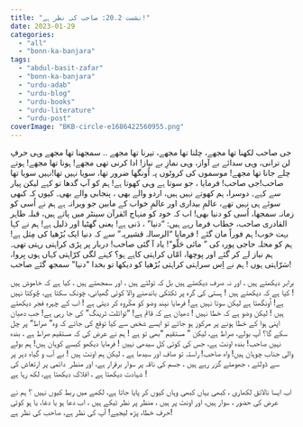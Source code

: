 ```yaml
---
title: "نشست 20.2: صاحب کی نظر ہے!"
date: 2023-01-29
categories: 
  - "all"
  - "bonn-ka-banjara"
tags: 
  - "abdul-basit-zafar"
  - "bonn-ka-banjara"
  - "urdu-adab"
  - "urdu-blog"
  - "urdu-books"
  - "urdu-literature"
  - "urdu-post"
coverImage: "BKB-circle-e1686422560955.png"
---
```


جی صاحب لکھنا تھا مجھے، چلنا تھا مجھے، تیرنا تھا مجھے .. سمجھنا تھا مجھے وہی حرفِ لن ترانی، وہی سدائے بے آواز، وہی نمازِ بے نیاز! ادا کرنی تھی مجھے! ہونا تھا مجھے! ہوتے چلے جانا تھا مجھے! موسموں کی کروٹوں پہ اُونگھا ضرور تھا، سویا نہیں تھا!نہیں سویا تھا صاحب!جی صاحب! فرمایا ، جو سوتا ہے وہی کھوتا ہے! ہم کو آپ گدھا تو کہے لیکن پیار سے کہے۔ دوسرا، ہم کھوتے نہیں ہیں، اردو والے بھی ، پنجابی والے بھی۔ کیوں کہ کبھی سوئے ہی نہیں تھے، عالمِ بیداری اور عالمِ خواب کے مابین جو ویرانہ ہے ہم نے اُسی کو زمانہ سمجھا، اُسی کو دنیا بھی! اب کہ خود کو منہاج الؔقرآن سینٹر میں پاتے ہیں، قبلہ طاہر القادری صاحب، خطاب فرما رہے ہیں: “دنیا” ، دَنی ہے! یعنی گھٹیا اور ذلیل ہے! ہم نے کہا بہت خوب! ہم فوراً مان گئے ! فرمایا “الرسالہ قشیریہ” سے کہ دنیا ایک بُڑھیا کی مِثل ہے! ہم کو محلہ حاجی پورہ کی ” مائی حَلّو“! یاد آ گئی صاحب! دربار پر پڑی کراہتی رہتی تھی۔ ہم نیاز لے کر گئے اور پوچھا، امّاں کراہتی کاہے ہو؟ کہنے لگی کرّاہتی کہاں ہوں بِروا، سَرّاہتی ہوں ! ہم نے اِس سراہتی کراہتی بُڑھیا کو دیکھا تو بخدا "دنیا" سمجھ گئے صاحب!

برابر دیکھتے ہیں ، اور نہ صرف دیکھتے ہیں بل کہ تولتے ہیں ، اور سمجھتے ہیں ، کیا ہے کہ خاموش ہیں ! کیا ہے کہ دیکھتے ہیں ! ہستی کی گرہ پر ٹکٹکی باندھنے والا کوئی گھیانی، چَونک سکتا ہے، چُوکتا نہیں ہے! اُونگھتا ہے لیکن سوتا نہیں ہے! فرمایا نیند وضو کو مکّروہ کر دیتی ہے ! اب کے چہرہِ فجر دیکھتے ہیں ! لیکن وضو ہے کہ خطا نہیں ! دھیان ہے کہ قائم ہے! “ٹوائلٹ ٹرینگ” کی جا رہی ہے! جب دھیان اپنی ہوا کے خطا ہونے پر مرکوز ہو جائے تو ایسے شخص سے کیا توقع کی جائے کہ وہ” صراط“ پر چل سکے گا؟ آپ بولے، صراط ہے، لیکن ” مستقیم “بھی تو ہے ! ہم نے عرض کی کہ مستقیم صراط ہے ، بندہ نہیں صاحب! بندہ اونٹ ہے، جس کی کوئی کل سیدھی نہیں ! فرمایا دیکھو کیسے کوہان ہیں! ہم بولے والی جناب چوہان ہیں! واہ صاحب! راستہ تو صاف اور سیدھا ہے ، لیکن ہم اونٹ ہیں ! بے آب و گیاہ دہر پر سے ڈولتے ، جھومتے گزر رہے ہیں ، جسم کی ناقہ پر سوار برقرار ہے، اور منظر ِ دائمی پر ارتعاش کی شہادت دیکھتا ہے ، افلاک دیکھتا ہے، لکھ رہا ہے !

اب ایسا نالائق لکھاری ، کبھی یہاں کبھی وہاں کیوں کر پایا جاتا ہے، لکھے میں ربط کیوں نہیں ؟ ہم نے عرض کی حضور ، سوار ہیں، اور اونٹ پر ہیں ، منظر پر نظر ٹیکے ہیں ، اب دعا ہو یا دغا، یا ہو کوئی حرفِ خطا، پڑھ لیجیے! آپ کی نظر ہے، صاحب کی نظر ہے!
